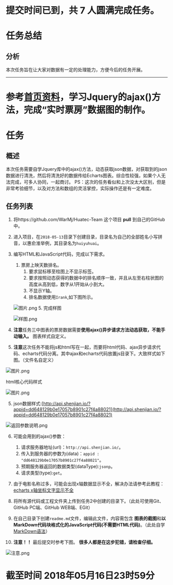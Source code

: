 # 提交时间已到，共 7 人圆满完成任务。
# 任务总结

## 分析
本次任务旨在让大家对数据有一定的处理能力，方便今后的任务开展。

---

# 参考[首页资料](https://github.com/WarMj/Huatec-Team)，学习Jquery的ajax()方法，完成“实时票房”数据图的制作。
# 任务
## 概述
本次任务需要自学Jquery库中的ajax()方法，动态获取json数据，对获取到的json数据进行清洗，然后将清洗好的数据传给Echarts图表。综合性较强，如果个人无法完成，可多人协同，一起商讨。
PS：这次的任务看似和上次没太大区别，但是非常考验细节，以及对方法和数组的灵活掌控，实际操作还是有一定难度。
## 任务列表
1. 将https://github.com/WarMj/Huatec-Team 这个项目 **pull** 到自己的GitHub中。
2. 进入项目，在`2018-05-13`目录下创建目录，目录名为自己的全部姓名小写拼音，以惠俞淮举例，其目录名为`huiyuhuai`。
3. 编写HTML和JavaScript代码，完成以下需求。

    1. 票房上映天数排名。
        1. 要求鼠标移至柱图上不显示标签。
        2. 要求按照动态获得的数据中的排名顺序一致，并且从左至右柱状图的高度从高到低，数字从1开始从小到大。
        3. 不显示Y轴。
        4. 排名数据使用`Irank`,如下图所示。
      
    ![图片.png](https://upload-images.jianshu.io/upload_images/2864463-e57ef950b409ae33.png?imageMogr2/auto-orient/strip%7CimageView2/2/w/1240)
        5. 完成样图
        
    ![样图.png](https://upload-images.jianshu.io/upload_images/2864463-b9ab694ae0e1c291.png?imageMogr2/auto-orient/strip%7CimageView2/2/w/1240)
       
4. **注意**任务三中图表的票房数据需要**使用ajax()异步请求方法动态获取，不能手动输入。** 图表样式自定义。
5. **注意**这次任务不能将js和html写在一起，而要将html代码、ajax异步请求代码、echarts代码分离。其中ajax和echarts代码放置js目录下。大致样式如下图。（文件名自定义）

![图片.png](https://upload-images.jianshu.io/upload_images/2864463-bfe13c7e92a90786.png?imageMogr2/auto-orient/strip%7CimageView2/2/w/1240)

html核心代码样式

![图片.png](https://upload-images.jianshu.io/upload_images/2864463-62e862614c48902a.png?imageMogr2/auto-orient/strip%7CimageView2/2/w/1240)

5. json数据样式:[http://api.shenjian.io/?appid=dd648129b0e17057b8901c27f4a88021](http://api.shenjian.io/?appid=dd648129b0e17057b8901c27f4a88021)

![返回参数说明.png](https://upload-images.jianshu.io/upload_images/2864463-f6632b79d37d7a7d.png?imageMogr2/auto-orient/strip%7CimageView2/2/w/1240)

6. 可能会用到的ajax()参数：

	1. 请求服务器地址(url)：`http://api.shenjian.io/`。
	2. 传入到服务器的参数为(data)：`appid : "dd648129b0e17057b8901c27f4a88021"`。
	3. 预期服务器返回的数据类型(dataType):`jsonp`。
	4. 请求类型(type):`get`。

7. 由于电影名称过多，可能会出现x轴数据显示不全，解决办法请参考此教程：[echarts x轴坐标文字显示不全](https://blog.csdn.net/wu920604/article/details/53332520)
8. 将所有源代码或工程文件夹上传到任务2中创建的目录下。（此处可使用Git、GitHub PC端、GitHub WEB端、EGit）
9. 在自己目录下创建`readme.md`文件，编辑此文件，内容需包含 **图表的截图**和**以MarkDown代码块格式化的JavaScript代码(不需要HTML代码)**。（此处自学[MarkDown语法](http://wowubuntu.com/markdown/)）
10. **注意！！** 最后提交时参考下图。 **很多人都是在这步犯错，请检查仔细。**

![注意.png](https://upload-images.jianshu.io/upload_images/2864463-6f01a72f8d759c3a.png?imageMogr2/auto-orient/strip%7CimageView2/2/w/1240)

# 截至时间 2018年05月16日23时59分

